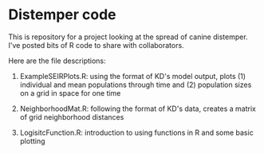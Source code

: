 Distemper code
================

This is repository for a project looking at the spread of canine distemper.  I've posted bits of R code to share with collaborators.

Here are the file descriptions:

1.  ExampleSEIRPlots.R:  using the format of KD's model output, plots (1) individual and mean populations through time and (2) population sizes on a grid in space for one time

2.  NeighborhoodMat.R: following the format of KD's data, creates a matrix of grid neighborhood distances

3.  LogisitcFunction.R: introduction to using functions in R and some basic plotting
